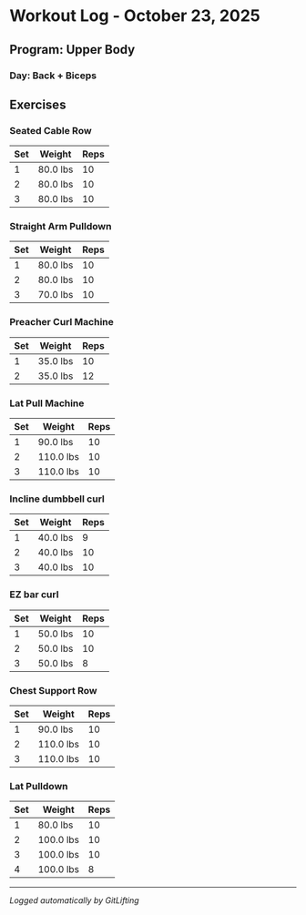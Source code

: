 # Workout Log - October 23, 2025

## Program: Upper Body

### Day: Back + Biceps

## Exercises

### Seated Cable Row

| Set | Weight | Reps |
|-----|--------|------|
| 1 | 80.0 lbs | 10 |
| 2 | 80.0 lbs | 10 |
| 3 | 80.0 lbs | 10 |

### Straight Arm Pulldown

| Set | Weight | Reps |
|-----|--------|------|
| 1 | 80.0 lbs | 10 |
| 2 | 80.0 lbs | 10 |
| 3 | 70.0 lbs | 10 |

### Preacher Curl Machine

| Set | Weight | Reps |
|-----|--------|------|
| 1 | 35.0 lbs | 10 |
| 2 | 35.0 lbs | 12 |

### Lat Pull Machine

| Set | Weight | Reps |
|-----|--------|------|
| 1 | 90.0 lbs | 10 |
| 2 | 110.0 lbs | 10 |
| 3 | 110.0 lbs | 10 |

### Incline dumbbell curl

| Set | Weight | Reps |
|-----|--------|------|
| 1 | 40.0 lbs | 9 |
| 2 | 40.0 lbs | 10 |
| 3 | 40.0 lbs | 10 |

### EZ bar curl

| Set | Weight | Reps |
|-----|--------|------|
| 1 | 50.0 lbs | 10 |
| 2 | 50.0 lbs | 10 |
| 3 | 50.0 lbs | 8 |

### Chest Support Row

| Set | Weight | Reps |
|-----|--------|------|
| 1 | 90.0 lbs | 10 |
| 2 | 110.0 lbs | 10 |
| 3 | 110.0 lbs | 10 |

### Lat Pulldown

| Set | Weight | Reps |
|-----|--------|------|
| 1 | 80.0 lbs | 10 |
| 2 | 100.0 lbs | 10 |
| 3 | 100.0 lbs | 10 |
| 4 | 100.0 lbs | 8 |

---
*Logged automatically by GitLifting*
